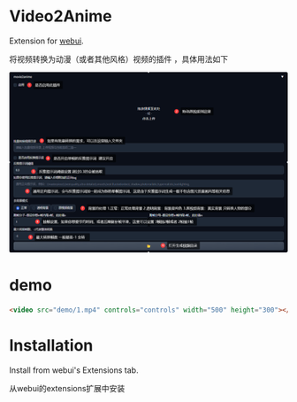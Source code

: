 # Video2Anime

Extension for [webui](https://github.com/AUTOMATIC1111/stable-diffusion-webui).

将视频转换为动漫（或者其他风格）视频的插件 ，具体用法如下

![image](img/1.png)

# demo


```HTML
<video src="demo/1.mp4" controls="controls" width="500" height="300"></video>
```

# Installation

Install from webui's Extensions tab.

从webui的extensions扩展中安装


